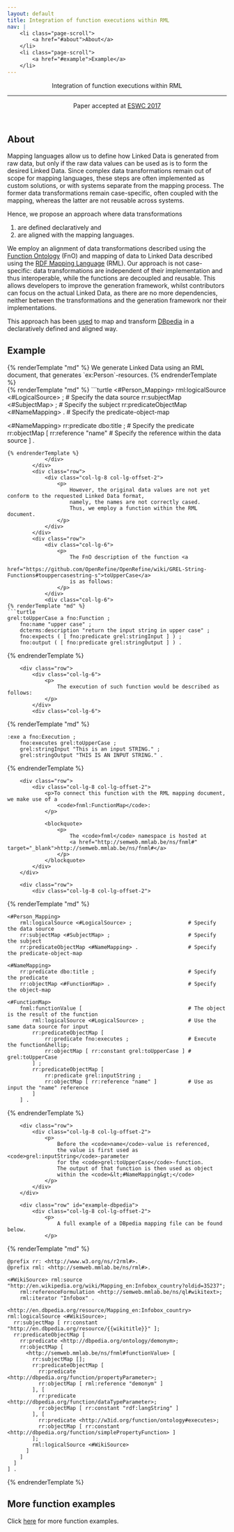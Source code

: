 ```yaml
---
layout: default
title: Integration of function executions within RML
nav: |
    <li class="page-scroll">
        <a href="#about">About</a>
    </li>
    <li class="page-scroll">
        <a href="#example">Example</a>
    </li>
---
```


<!-- Header -->
<header>
    <div class="container">
        <div class="row">
            <div class="col-lg-12">
                <!--<img class="img-responsive" src="img/profile.png" alt="">-->
                <div class="intro-text">
                    <span class="name">Integration of function executions within RML</span>
                    <hr class="star-light">
                    <span class="skills">Paper accepted at <a href="https://2017.eswc-conferences.org/" target="_blank">ESWC 2017</a></span>
                </div>
            </div>
        </div>
    </div>
</header>

<!-- About Section -->
<section id="about">
    <div class="container">
        <div class="row">
            <div class="col-lg-12 text-center">
                <h2>About</h2>
            </div>
        </div>
        <div class="row">
            <div class="col-lg-8 col-lg-offset-2">
                <p>
                    Mapping languages allow us to define how Linked Data is generated from raw data,
                    but only if the raw data values can be used as is to form the desired Linked Data.
                    Since complex data transformations remain out of scope for mapping languages,
                    these steps are often implemented as custom solutions,
                    or with systems separate from the mapping process.
                    The former data transformations remain case-specific, often coupled with the mapping,
                    whereas the latter are not reusable across systems.
                </p>
                <p>
                    Hence, we propose an approach where data transformations
                </p>
                <ol>
                    <li>are defined declaratively and</li>
                    <li>are aligned with the mapping languages.</li>
                </ol>
                <p>
                    We employ an alignment of data transformations described
                    using the <a href="https://fno.io">Function Ontology</a> (FnO)
                    and mapping of data to Linked Data described
                    using the <a href="http://rml.io">RDF Mapping Language</a> (RML).
                    Our approach is not case-specific:
                    data transformations are independent of their implementation and thus interoperable,
                    while the functions are decoupled and reusable.
                    This allows developers to improve the generation framework,
                    whilst contributors can focus on the actual Linked Data,
                    as there are no more dependencies,
                    neither between the transformations and the generation framework nor their implementations.
                </p>
                <p>
                    This approach has been <a href="https://ruben.verborgh.org/publications/maroy_iswc_2017/">used</a>
                    to map and transform <a href="http://dbpedia.org">DBpedia</a>
                    in a declaratively defined and aligned way.
                </p>
            </div>
        </div>
    </div>
</section>

<!-- Example Section -->
<section id="example">
    <div class="container">
        <div class="row">
            <div class="col-lg-12 text-center">
                <h2>Example</h2>
            </div>
        </div>
        <div class="row">
            <div class="col-lg-6">
                {% renderTemplate "md" %}
                    We generate Linked Data using an RML document, that generates `ex:Person`-resources.
                {% endrenderTemplate %}
            </div>
            <div class="col-lg-6">
{% renderTemplate "md" %}
```turtle
<#Person_Mapping>
    rml:logicalSource <#LogicalSource> ;      # Specify the data source
    rr:subjectMap <#SubjectMap> ;             # Specify the subject
    rr:predicateObjectMap <#NameMapping> .    # Specify the predicate-object-map

<#NameMapping>
    rr:predicate dbo:title ;                  # Specify the predicate
    rr:objectMap [
        rr:reference "name"                   # Specify the reference within the data source
    ] .
```
{% endrenderTemplate %}
            </div>
        </div>
        <div class="row">
            <div class="col-lg-8 col-lg-offset-2">
                <p>
                    However, the original data values are not yet conform to the requested Linked Data format,
                    namely, the names are not correctly cased.
                    Thus, we employ a function within the RML document.
                </p>
            </div>
        </div>
        <div class="row">
            <div class="col-lg-6">
                <p>
                    The FnO description of the function <a
                        href="https://github.com/OpenRefine/OpenRefine/wiki/GREL-String-Functions#touppercasestring-s">toUpperCase</a>
                    is as follows:
                </p>
            </div>
            <div class="col-lg-6">
{% renderTemplate "md" %}
```turtle
grel:toUpperCase a fno:Function ;
    fno:name "upper case" ;
    dcterms:description "return the input string in upper case" ;
    fno:expects ( [ fno:predicate grel:stringInput ] ) ;
    fno:output ( [ fno:predicate grel:stringOutput ] ) .
```
{% endrenderTemplate %}
            </div>
        </div>

        <div class="row">
            <div class="col-lg-6">
                <p>
                    The execution of such function would be described as follows:
                </p>
            </div>
            <div class="col-lg-6">
{% renderTemplate "md" %}
```turtle
:exe a fno:Execution ;
    fno:executes grel:toUpperCase ;
    grel:stringInput "This is an input STRING." ;
    grel:stringOutput "THIS IS AN INPUT STRING." .
```
{% endrenderTemplate %}
            </div>
        </div>

        <div class="row">
            <div class="col-lg-8 col-lg-offset-2">
                <p>To connect this function with the RML mapping document, we make use of a
                    <code>fnml:FunctionMap</code>:
                </p>

                <blockquote>
                    <p>
                        The <code>fnml</code> namespace is hosted at
                        <a href="http://semweb.mmlab.be/ns/fnml#" target="_blank">http://semweb.mmlab.be/ns/fnml#</a>
                    </p>
                </blockquote>
            </div>
        </div>

        <div class="row">
            <div class="col-lg-8 col-lg-offset-2">
{% renderTemplate "md" %}
```turtle
<#Person_Mapping>
    rml:logicalSource <#LogicalSource> ;                  # Specify the data source
    rr:subjectMap <#SubjectMap> ;                         # Specify the subject
    rr:predicateObjectMap <#NameMapping> .                # Specify the predicate-object-map

<#NameMapping>
    rr:predicate dbo:title ;                              # Specify the predicate
    rr:objectMap <#FunctionMap> .                         # Specify the object-map

<#FunctionMap>
    fnml:functionValue [                                  # The object is the result of the function
        rml:logicalSource <#LogicalSource> ;              # Use the same data source for input
        rr:predicateObjectMap [
            rr:predicate fno:executes ;                   # Execute the function&hellip;
            rr:objectMap [ rr:constant grel:toUpperCase ] # grel:toUpperCase
        ] ;
        rr:predicateObjectMap [
            rr:predicate grel:inputString ;
            rr:objectMap [ rr:reference "name" ]          # Use as input the "name" reference
        ]
    ] .
```
{% endrenderTemplate %}
            </div>
        </div>
        
        <div class="row">
            <div class="col-lg-8 col-lg-offset-2">
                <p>
                    Before the <code>name</code>-value is referenced,
                    the value is first used as <code>grel:inputString</code>-parameter
                    for the <code>grel:toUpperCase</code>-function.
                    The output of that function is then used as object
                    within the <code>&lt;#NameMapping&gt;</code>
                </p>
            </div>
        </div>

        <div class="row" id="example-dbpedia">
            <div class="col-lg-8 col-lg-offset-2">
                <p>
                    A full example of a DBpedia mapping file can be found below.
                </p>

{% renderTemplate "md" %}
```turtle
@prefix rr: <http://www.w3.org/ns/r2rml#>.
@prefix rml: <http://semweb.mmlab.be/ns/rml#>.

<#WikiSource> rml:source "http://en.wikipedia.org/wiki/Mapping_en:Infobox_country?oldid=35237";
    rml:referenceFormulation <http://semweb.mmlab.be/ns/ql#wikitext>;
    rml:iterator "Infobox" .

<http://en.dbpedia.org/resource/Mapping_en:Infobox_country> rml:logicalSource <#WikiSource>;
  rr:subjectMap [ rr:constant "http://en.dbpedia.org/resource/{{wikititle}}" ];
  rr:predicateObjectMap [
    rr:predicate <http://dbpedia.org/ontology/demonym>;
    rr:objectMap [
      <http://semweb.mmlab.be/ns/fnml#functionValue> [
        rr:subjectMap [];
        rr:predicateObjectMap [
          rr:predicate <http://dbpedia.org/function/propertyParameter>;
          rr:objectMap [ rml:reference "demonym" ]
        ], [
          rr:predicate <http://dbpedia.org/function/dataTypeParameter>;
          rr:objectMap [ rr:constant "rdf:langString" ]
        ], [
          rr:predicate <http://w3id.org/function/ontology#executes>;
          rr:objectMap [ rr:constant <http://dbpedia.org/function/simplePropertyFunction> ]
        ];
        rml:logicalSource <#WikiSource>
      ]
    ]
  ]
] .
```
{% endrenderTemplate %}
            </div>
        </div>
    </div>
</section>

<!-- More function examples Section -->
<section id="more-function-examples">
    <div class="container">
        <div class="row">
            <div class="col-lg-12 text-center">
                <h2>More function examples</h2>
            </div>
        </div>
        <div class="row">
            <div class="col-lg-8 col-lg-offset-2 text-center">
                <p>
                    Click <a href="./function-examples">here</a> for more function examples.
                </p>
            </div>
        </div>
    </div>
</section>
